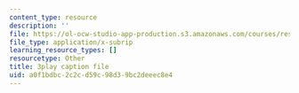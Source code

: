 ```yaml
---
content_type: resource
description: ''
file: https://ol-ocw-studio-app-production.s3.amazonaws.com/courses/res-18-006-calculus-revisited-single-variable-calculus-fall-2010/a0f1bdbc2c2cd59c98d39bc2deeec8e4_2f8CoFvB8uk.srt
file_type: application/x-subrip
learning_resource_types: []
resourcetype: Other
title: 3play caption file
uid: a0f1bdbc-2c2c-d59c-98d3-9bc2deeec8e4
---
```

